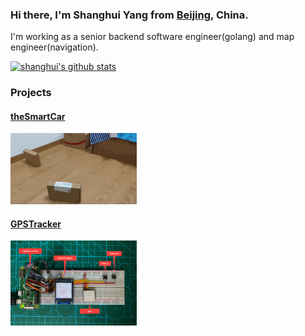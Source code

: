 ### Hi there, I'm Shanghui Yang from [Beijing](https://en.wikipedia.org/wiki/Beijing), China.

I'm working as a senior backend software engineer(golang) and map engineer(navigation).

[![shanghui's github stats](https://github-readme-stats.vercel.app/api?username=shanghuiyang&theme=vue&show_icons=true)](https://github.com/shanghuiyang?tab=repositories)

### Projects
#### [theSmartCar](https://github.com/shanghuiyang/rpi-projects/tree/main/projects/car)
<img src="the-smart-car.gif" width=40% height=40% />


#### [GPSTracker](https://github.com/shanghuiyang/rpi-projects/tree/main/projects/gpstracker)
<img src="gpstracker.jpg" width=40% height=40% />
